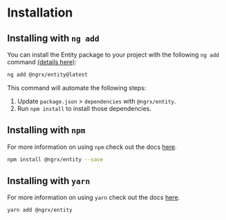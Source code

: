 # Installation

## Installing with `ng add`

You can install the Entity package to your project with the following `ng add` command <a href="https://angular.io/cli/add" target="_blank">(details here)</a>:

```sh
ng add @ngrx/entity@latest
```

This command will automate the following steps:

1. Update `package.json` > `dependencies` with `@ngrx/entity`.
2. Run `npm install` to install those dependencies.

## Installing with `npm`

For more information on using `npm` check out the docs <a href="https://docs.npmjs.com/cli/install" target="_blank">here</a>.

```sh
npm install @ngrx/entity --save
```

## Installing with `yarn`

For more information on using `yarn` check out the docs <a href="https://yarnpkg.com/getting-started/usage#installing-all-the-dependencies" target="_blank">here</a>.

```sh
yarn add @ngrx/entity
```
